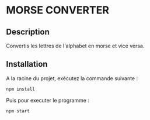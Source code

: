 # MORSE CONVERTER

## Description

Convertis les lettres de l'alphabet en morse et vice versa.

## Installation

A la racine du projet, exécutez la commande suivante :

```bash
npm install
```

Puis pour executer le programme :

```bash
npm start
```
